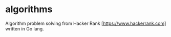 # algorithms
Algorithm problem solving from Hacker Rank [https://www.hackerrank.com] written in Go lang.
